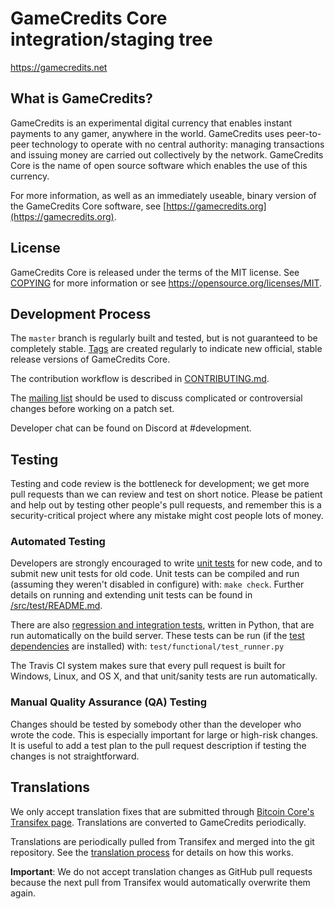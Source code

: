 GameCredits Core integration/staging tree
=====================================

https://gamecredits.net

What is GameCredits?
----------------

GameCredits is an experimental digital currency that enables instant payments to
any gamer, anywhere in the world. GameCredits uses peer-to-peer technology to operate
with no central authority: managing transactions and issuing money are carried
out collectively by the network. GameCredits Core is the name of open source
software which enables the use of this currency.

For more information, as well as an immediately useable, binary version of
the GameCredits Core software, see [https://gamecredits.org](https://gamecredits.org).

License
-------

GameCredits Core is released under the terms of the MIT license. See [COPYING](COPYING) for more
information or see https://opensource.org/licenses/MIT.

Development Process
-------------------

The `master` branch is regularly built and tested, but is not guaranteed to be
completely stable. [Tags](https://github.com/gamecredits-project/gamecredits/tags) are created
regularly to indicate new official, stable release versions of GameCredits Core.

The contribution workflow is described in [CONTRIBUTING.md](CONTRIBUTING.md).

The [mailing list](https://gamecredits.org)
should be used to discuss complicated or controversial changes before working
on a patch set.

Developer chat can be found on Discord at #development.

Testing
-------

Testing and code review is the bottleneck for development; we get more pull
requests than we can review and test on short notice. Please be patient and help out by testing
other people's pull requests, and remember this is a security-critical project where any mistake might cost people
lots of money.

### Automated Testing

Developers are strongly encouraged to write [unit tests](src/test/README.md) for new code, and to
submit new unit tests for old code. Unit tests can be compiled and run
(assuming they weren't disabled in configure) with: `make check`. Further details on running
and extending unit tests can be found in [/src/test/README.md](/src/test/README.md).

There are also [regression and integration tests](/test), written
in Python, that are run automatically on the build server.
These tests can be run (if the [test dependencies](/test) are installed) with: `test/functional/test_runner.py`

The Travis CI system makes sure that every pull request is built for Windows, Linux, and OS X, and that unit/sanity tests are run automatically.

### Manual Quality Assurance (QA) Testing

Changes should be tested by somebody other than the developer who wrote the
code. This is especially important for large or high-risk changes. It is useful
to add a test plan to the pull request description if testing the changes is
not straightforward.

Translations
------------

We only accept translation fixes that are submitted through [Bitcoin Core's Transifex page](https://www.transifex.com/projects/p/bitcoin/).
Translations are converted to GameCredits periodically.

Translations are periodically pulled from Transifex and merged into the git repository. See the
[translation process](doc/translation_process.md) for details on how this works.

**Important**: We do not accept translation changes as GitHub pull requests because the next
pull from Transifex would automatically overwrite them again.
